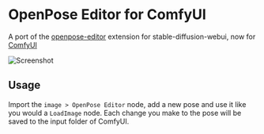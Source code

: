 # OpenPose Editor for ComfyUI

A port of the [openpose-editor](https://github.com/fkunn1326/openpose-editor) extension for stable-diffusion-webui, now for [ComfyUI](https://github.com/comfyanonymous/ComfyUI)

![Screenshot](./screenshot.png)

## Usage

Import the `image > OpenPose Editor` node, add a new pose and use it like you would a `LoadImage` node. Each change you make to the pose will be saved to the input folder of ComfyUI.
